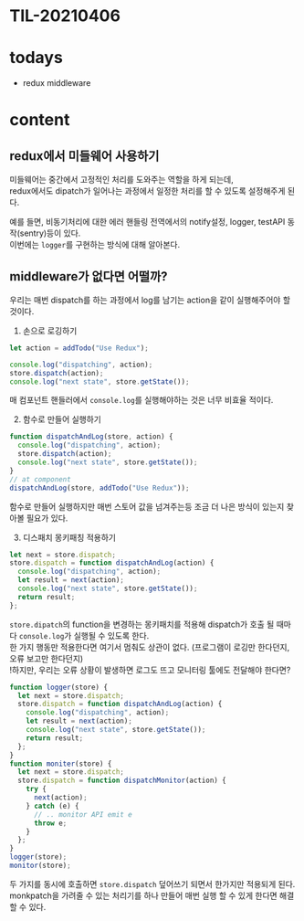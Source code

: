# TIL-20210406

# todays

- redux middleware

# content

## redux에서 미들웨어 사용하기

미들웨어는 중간에서 고정적인 처리를 도와주는 역할을 하게 되는데,  
redux에서도 dipatch가 일어나는 과정에서 일정한 처리를 할 수 있도록 설정해주게 된다.

예를 들면, 비동기처리에 대한 에러 핸들링 전역에서의 notify설정, logger, testAPI 동작(sentry)등이 있다.  
이번에는 `logger`를 구현하는 방식에 대해 알아본다.

## middleware가 없다면 어떨까?

우리는 매번 dispatch를 하는 과정에서 log를 남기는 action을 같이 실행해주어야 할 것이다.

1. 손으로 로깅하기

```js
let action = addTodo("Use Redux");

console.log("dispatching", action);
store.dispatch(action);
console.log("next state", store.getState());
```

매 컴포넌트 핸들러에서 `console.log`를 실행해야하는 것은 너무 비효율 적이다.

2. 함수로 만들어 실행하기

```js
function dispatchAndLog(store, action) {
  console.log("dispatching", action);
  store.dispatch(action);
  console.log("next state", store.getState());
}
// at component
dispatchAndLog(store, addTodo("Use Redux"));
```

함수로 만들어 실행하지만 매번 스토어 값을 넘겨주는등 조금 더 나은 방식이 있는지 찾아볼 필요가 있다.

3. 디스패치 몽키패칭 적용하기

```js
let next = store.dispatch;
store.dispatch = function dispatchAndLog(action) {
  console.log("dispatching", action);
  let result = next(action);
  console.log("next state", store.getState());
  return result;
};
```

`store.dipatch`의 function을 변경하는 몽키패치를 적용해 dispatch가 호출 될 때마다 `console.log`가 실행될 수 있도록 한다.  
한 가지 행동만 적용한다면 여기서 멈춰도 상관이 없다. (프로그램이 로깅만 한다던지, 오류 보고만 한다던지)  
!하지만, 우리는 오류 상황이 발생하면 로그도 뜨고 모니터링 툴에도 전달해야 한다면?

```js
function logger(store) {
  let next = store.dispatch;
  store.dispatch = function dispatchAndLog(action) {
    console.log("dispatching", action);
    let result = next(action);
    console.log("next state", store.getState());
    return result;
  };
}
function moniter(store) {
  let next = store.dispatch;
  store.dispatch = function dispatchMonitor(action) {
    try {
      next(action);
    } catch (e) {
      // .. monitor API emit e
      throw e;
    }
  };
}
logger(store);
monitor(store);
```

두 가지를 동시에 호출하면 `store.dispatch` 덮어쓰기 되면서 한가지만 적용되게 된다.
monkpatch을 가려줄 수 있는 처리기를 하나 만들어 매번 실행 할 수 있게 한다면 해결할 수 있다.
